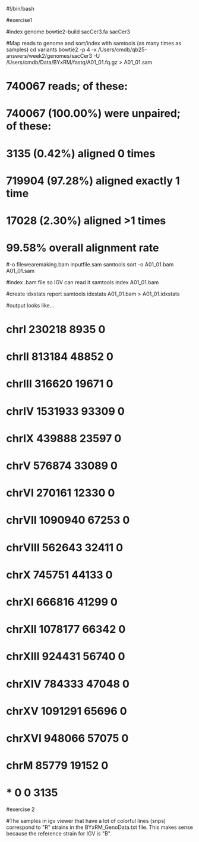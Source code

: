 #!/bin/bash

#exercise1

#index genome
bowtie2-build sacCer3.fa sacCer3     

#Map reads to genome and sort/index with samtools (as many times as samples)
cd variants
bowtie2 -p 4 -x /Users/cmdb/qb25-answers/week2/genomes/sacCer3 -U /Users/cmdb/Data/BYxRM/fastq/A01_01.fq.gz > A01_01.sam

# 740067 reads; of these:
#   740067 (100.00%) were unpaired; of these:
#     3135 (0.42%) aligned 0 times
#     719904 (97.28%) aligned exactly 1 time
#     17028 (2.30%) aligned >1 times
# 99.58% overall alignment rate

#-o filewearemaking.bam inputfile.sam
samtools sort -o A01_01.bam A01_01.sam

#index .bam file so IGV can read it
samtools index A01_01.bam

#create idxstats report
samtools idxstats A01_01.bam > A01_01.idxstats

#output looks like...
# chrI	230218	8935	0
# chrII	813184	48852	0
# chrIII	316620	19671	0
# chrIV	1531933	93309	0
# chrIX	439888	23597	0
# chrV	576874	33089	0
# chrVI	270161	12330	0
# chrVII	1090940	67253	0
# chrVIII	562643	32411	0
# chrX	745751	44133	0
# chrXI	666816	41299	0
# chrXII	1078177	66342	0
# chrXIII	924431	56740	0
# chrXIV	784333	47048	0
# chrXV	1091291	65696	0
# chrXVI	948066	57075	0
# chrM	85779	19152	0
# *	0	0	3135

#exercise 2

#The samples in igv viewer that have a lot of colorful lines (snps) correspond to "R" strains in the BYxRM_GenoData.txt file. This makes sense because the reference strain for IGV is "B".

